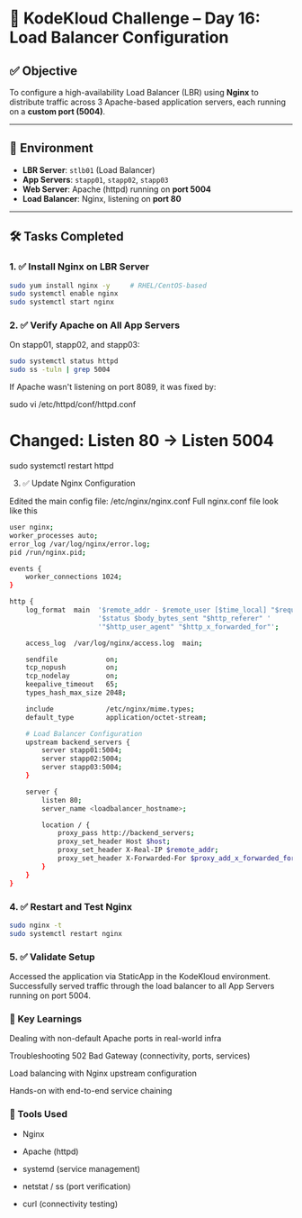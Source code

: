 # 🚀 KodeKloud Challenge – Day 16: Load Balancer Configuration

## ✅ Objective

To configure a high-availability Load Balancer (LBR) using **Nginx** to distribute traffic across 3 Apache-based application servers, each running on a **custom port (5004)**.

---

## 🧰 Environment

- **LBR Server**: `stlb01` (Load Balancer)
- **App Servers**: `stapp01`, `stapp02`, `stapp03`
- **Web Server**: Apache (httpd) running on **port 5004**
- **Load Balancer**: Nginx, listening on **port 80**

---

## 🛠️ Tasks Completed

### 1. ✅ Install Nginx on LBR Server

```bash
sudo yum install nginx -y     # RHEL/CentOS-based
sudo systemctl enable nginx
sudo systemctl start nginx
```
### 2. ✅ Verify Apache on All App Servers

On stapp01, stapp02, and stapp03:
```bash
sudo systemctl status httpd
sudo ss -tuln | grep 5004
```

If Apache wasn't listening on port 8089, it was fixed by:

sudo vi /etc/httpd/conf/httpd.conf
# Changed: Listen 80 → Listen 5004
sudo systemctl restart httpd

3. ✅ Update Nginx Configuration

Edited the main config file: /etc/nginx/nginx.conf 
Full nginx.conf file look like this
```bash
user nginx;
worker_processes auto;
error_log /var/log/nginx/error.log;
pid /run/nginx.pid;

events {
    worker_connections 1024;
}

http {
    log_format  main  '$remote_addr - $remote_user [$time_local] "$request" '
                      '$status $body_bytes_sent "$http_referer" '
                      '"$http_user_agent" "$http_x_forwarded_for"';

    access_log  /var/log/nginx/access.log  main;

    sendfile            on;
    tcp_nopush          on;
    tcp_nodelay         on;
    keepalive_timeout   65;
    types_hash_max_size 2048;

    include             /etc/nginx/mime.types;
    default_type        application/octet-stream;

    # Load Balancer Configuration
    upstream backend_servers {
        server stapp01:5004;
        server stapp02:5004;
        server stapp03:5004;
    }

    server {
        listen 80;
        server_name <loadbalancer_hostname>;

        location / {
            proxy_pass http://backend_servers;
            proxy_set_header Host $host;
            proxy_set_header X-Real-IP $remote_addr;
            proxy_set_header X-Forwarded-For $proxy_add_x_forwarded_for;
        }
    }
}

```
### 4. ✅ Restart and Test Nginx
```bash
sudo nginx -t
sudo systemctl restart nginx
```
### 5. ✅ Validate Setup

Accessed the application via StaticApp in the KodeKloud environment. Successfully served traffic through the load balancer to all App Servers running on port 5004.

### 📌 Key Learnings

Dealing with non-default Apache ports in real-world infra

Troubleshooting 502 Bad Gateway (connectivity, ports, services)

Load balancing with Nginx upstream configuration

Hands-on with end-to-end service chaining

### 📎 Tools Used

- Nginx

- Apache (httpd)

- systemd (service management)

- netstat / ss (port verification)

- curl (connectivity testing)
